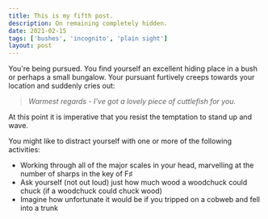 ```yaml
---
title: This is my fifth post.
description: On remaining completely hidden.
date: 2021-02-15
tags: ['bushes', 'incognito', 'plain sight']
layout: post
---
```

You're being pursued. You find yourself an excellent hiding place in a bush or perhaps a small bungalow. Your pursuant furtively creeps towards your location and suddenly cries out: 

>*Warmest regards - I've got a lovely piece of cuttlefish for you.*

At this point it is imperative that you resist the temptation to stand up and wave.

You might like to distract yourself with one or more of the following activities:
- Working through all of the major scales in your head, marvelling at the number of sharps in the key of F♯
- Ask yourself (not out loud) just how much wood a woodchuck could chuck (if a woodchuck could chuck wood)
- Imagine how unfortunate it would be if you tripped on a cobweb and fell into a trunk
